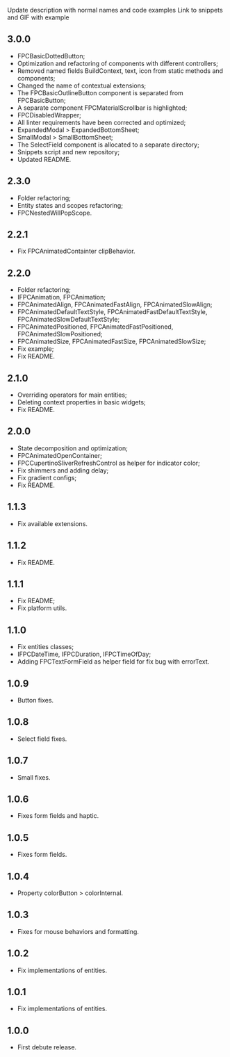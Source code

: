 Update description with normal names and code examples
Link to snippets and GIF with example


## 3.0.0
* FPCBasicDottedButton;
* Optimization and refactoring of components with different controllers;
* Removed named fields BuildContext, text, icon from static methods and components;
* Changed the name of contextual extensions;
* The FPCBasicOutlineButton component is separated from FPCBasicButton;
* A separate component FPCMaterialScrollbar is highlighted;
* FPCDisabledWrapper;
* All linter requirements have been corrected and optimized;
* ExpandedModal > ExpandedBottomSheet;
* SmallModal > SmallBottomSheet;
* The SelectField component is allocated to a separate directory;
* Snippets script and new repository;
* Updated README.


## 2.3.0
* Folder refactoring;
* Entity states and scopes refactoring;
* FPCNestedWillPopScope.

## 2.2.1
* Fix FPCAnimatedContainter clipBehavior.

## 2.2.0
* Folder refactoring;
* IFPCAnimation, FPCAnimation;
* FPCAnimatedAlign, FPCAnimatedFastAlign, FPCAnimatedSlowAlign;
* FPCAnimatedDefaultTextStyle, FPCAnimatedFastDefaultTextStyle, FPCAnimatedSlowDefaultTextStyle;
* FPCAnimatedPositioned, FPCAnimatedFastPositioned, FPCAnimatedSlowPositioned;
* FPCAnimatedSize, FPCAnimatedFastSize, FPCAnimatedSlowSize;
* Fix example;
* Fix README.

## 2.1.0
* Overriding operators for main entities;
* Deleting context properties in basic widgets;
* Fix README.

## 2.0.0
* State decomposition and optimization;
* FPCAnimatedOpenContainer;
* FPCCupertinoSliverRefreshControl as helper for indicator color;
* Fix shimmers and adding delay;
* Fix gradient configs;
* Fix README.

## 1.1.3
* Fix available extensions.

## 1.1.2
* Fix README.

## 1.1.1
* Fix README;
* Fix platform utils.

## 1.1.0
* Fix entities classes;
* IFPCDateTime, IFPCDuration, IFPCTimeOfDay;
* Adding FPCTextFormField as helper field for fix bug with errorText.

## 1.0.9
* Button fixes.

## 1.0.8
* Select field fixes.

## 1.0.7
* Small fixes.

## 1.0.6
* Fixes form fields and haptic.

## 1.0.5
* Fixes form fields.

## 1.0.4
* Property colorButton > colorInternal.

## 1.0.3
* Fixes for mouse behaviors and formatting.

## 1.0.2
* Fix implementations of entities.

## 1.0.1
* Fix implementations of entities.

## 1.0.0
* First debute release.

